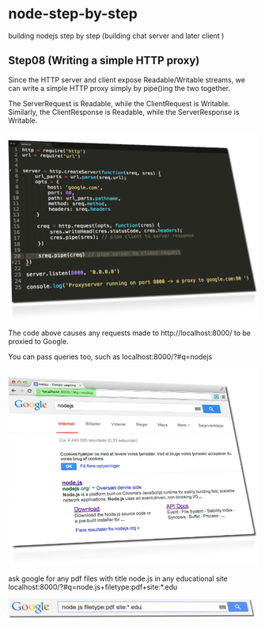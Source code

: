 node-step-by-step
=================

building nodejs step by step (building chat server and later client )


## Step08 (Writing a simple HTTP proxy)

Since the HTTP server and client expose Readable/Writable streams, we can write a simple HTTP proxy simply by pipe()ing the two together.

The ServerRequest is Readable, while the ClientRequest is Writable. Similarly, the ClientResponse is Readable, while the ServerResponse is Writable.


<img src="info.png" alt="">


The code above causes any requests made to 
http://localhost:8000/ to be proxied to Google. 

You can pass queries too, such as 
localhost:8000/?#q=nodejs 

<img src="info1.png" alt="">

ask google for any pdf files with title node.js in any educational site
localhost:8000/?#q=node.js+filetype:pdf+site:*.edu

<img src="info2.png" alt="">








